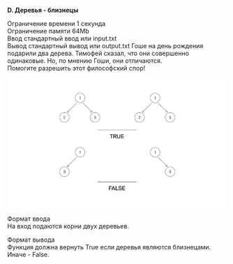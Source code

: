 **D. Деревья - близнецы**

Ограничение времени	1 секунда  
Ограничение памяти	64Mb  
Ввод	стандартный ввод или input.txt  
Вывод	стандартный вывод или output.txt 
Гоше на день рождения подарили два дерева. Тимофей сказал, что они совершенно одинаковые. Но, по мнению Гоши, они отличаются.  
Помогите разрешить этот философский спор!

![](D.png)  

Формат ввода  
На вход подаются корни двух деревьев.  

Формат вывода  
Функция должна вернуть True если деревья являются близнецами. Иначе - False.  
